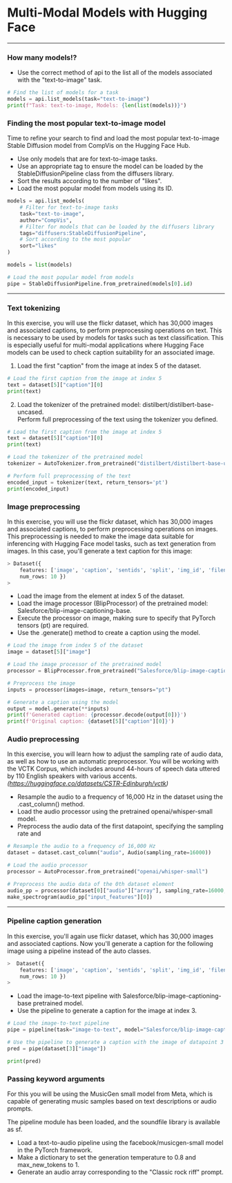 # Multi-Modal Models with Hugging Face
---
### How many models!?
* Use the correct method of api to the list all of the models associated with the "text-to-image" task.
```python
# Find the list of models for a task
models = api.list_models(task="text-to-image")
print(f"Task: text-to-image, Models: {len(list(models))}")
```
### Finding the most popular text-to-image model
Time to refine your search to find and load the most popular text-to-image Stable Diffusion model from CompVis on the Hugging Face Hub.  
* Use only models that are for text-to-image tasks.
* Use an appropriate tag to ensure the model can be loaded by the StableDiffusionPipeline class from the diffusers library.
* Sort the results according to the number of "likes".
* Load the most popular model from models using its ID.
```python
models = api.list_models(
    # Filter for text-to-image tasks
    task="text-to-image",
    author="CompVis",
    # Filter for models that can be loaded by the diffusers library
    tags="diffusers:StableDiffusionPipeline",
    # Sort according to the most popular
    sort="likes"
)

models = list(models)

# Load the most popular model from models
pipe = StableDiffusionPipeline.from_pretrained(models[0].id)
```
---
### Text tokenizing
In this exercise, you will use the flickr dataset, which has 30,000 images and associated captions, to perform preprocessing operations on text. This is necessary to be used by models for tasks such as text classification. This is especially useful for multi-modal applications where Hugging Face models can be used to check caption suitability for an associated image.
1. Load the first "caption" from the image at index 5 of the dataset.
```python
# Load the first caption from the image at index 5
text = dataset[5]["caption"][0]
print(text)
```
2. Load the tokenizer of the pretrained model: distilbert/distilbert-base-uncased.  
Perform full preprocessing of the text using the tokenizer you defined.
```python
# Load the first caption from the image at index 5
text = dataset[5]["caption"][0]
print(text)

# Load the tokenizer of the pretrained model
tokenizer = AutoTokenizer.from_pretrained("distilbert/distilbert-base-uncased")

# Perform full preprocessing of the text
encoded_input = tokenizer(text, return_tensors='pt')
print(encoded_input)
```
### Image preprocessing
In this exercise, you will use the flickr dataset, which has 30,000 images and associated captions, to perform preprocessing operations on images. This preprocessing is needed to make the image data suitable for inferencing with Hugging Face model tasks, such as text generation from images. In this case, you'll generate a text caption for this image:
```python
> Dataset({
    features: ['image', 'caption', 'sentids', 'split', 'img_id', 'filename'],
    num_rows: 10 })
>
```
* Load the image from the element at index 5 of the dataset.
* Load the image processor (BlipProcessor) of the pretrained model: Salesforce/blip-image-captioning-base.
* Execute the processor on image, making sure to specify that PyTorch tensors (pt) are required.
* Use the .generate() method to create a caption using the model.
```python
# Load the image from index 5 of the dataset
image = dataset[5]["image"]

# Load the image processor of the pretrained model
processor = BlipProcessor.from_pretrained("Salesforce/blip-image-captioning-base")

# Preprocess the image
inputs = processor(images=image, return_tensors="pt")

# Generate a caption using the model
output = model.generate(**inputs)
print(f'Generated caption: {processor.decode(output[0])}')
print(f'Original caption: {dataset[5]["caption"][0]}')
```
### Audio preprocessing
In this exercise, you will learn how to adjust the sampling rate of audio data, as well as how to use an automatic preprocessor. You will be working with the VCTK Corpus, which includes around 44-hours of speech data uttered by 110 English speakers with various accents.   
*(https://huggingface.co/datasets/CSTR-Edinburgh/vctk)*  
* Resample the audio to a frequency of 16,000 Hz in the dataset using the .cast_column() method.
* Load the audio processor using the pretrained openai/whisper-small model.
* Preprocess the audio data of the first datapoint, specifying the sampling rate and
```python
# Resample the audio to a frequency of 16,000 Hz
dataset = dataset.cast_column("audio", Audio(sampling_rate=16000))

# Load the audio processor
processor = AutoProcessor.from_pretrained("openai/whisper-small")

# Preprocess the audio data of the 0th dataset element
audio_pp = processor(dataset[0]["audio"]["array"], sampling_rate=16000, padding=True, return_tensors="pt")
make_spectrogram(audio_pp["input_features"][0])
```
--- 
### Pipeline caption generation
In this exercise, you'll again use flickr dataset, which has 30,000 images and associated captions. Now you'll generate a caption for the following image using a pipeline instead of the auto classes.
```python
>  Dataset({
    features: ['image', 'caption', 'sentids', 'split', 'img_id', 'filename'],
    num_rows: 10 })
>
```
* Load the image-to-text pipeline with Salesforce/blip-image-captioning-base pretrained model.
* Use the pipeline to generate a caption for the image at index 3.
```python
# Load the image-to-text pipeline
pipe = pipeline(task="image-to-text", model="Salesforce/blip-image-captioning-base")

# Use the pipeline to generate a caption with the image of datapoint 3
pred = pipe(dataset[3]["image"])

print(pred)
```
### Passing keyword arguments
For this you will be using the MusicGen small model from Meta, which is capable of generating music samples based on text descriptions or audio prompts.
   
The pipeline module has been loaded, and the soundfile library is available as sf.

* Load a text-to-audio pipeline using the facebook/musicgen-small model in the PyTorch framework.
* Make a dictionary to set the generation temperature to 0.8 and max_new_tokens to 1.
* Generate an audio array corresponding to the "Classic rock riff" prompt.
